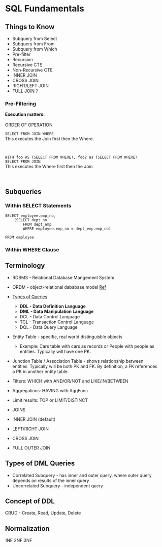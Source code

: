 # SQL Fundamentals

## Things to Know
* Subquery from Select
* Subquery from From
* Subquery from Which
* Pre-filter
* Recursion 
* Recursive CTE
* Non-Recursive CTE
* INNER JOIN
* CROSS JOIN
* RIGHT/LEFT JOIN
* FULL JOIN ?


### Pre-Filtering

**Execution matters:**  
<br>
ORDER OF OPERATION


`SELECT FROM JOIN WHERE`  
This executes the Join first then the Where.  
  
<br>

`WITH foo AS (SELECT FROM WHERE), foo2 as (SELECT FROM WHERE)`    
`SELECT FROM JOIN`  
This executes the Where first then the Join  

<br>

## Subqueries  

### Within SELECT Statements

```
SELECT employee.emp_no, 
    (SELECT dept_no
        FROM dept_emp
        WHERE employee.emp_no = dept_emp.emp_no)

FROM employee
```



### Within WHERE Clause



## Terminology  
* RDBMS - Relational Database Mangement System
* ORDM - object-relational dababase model [Ref](https://www.techopedia.com/definition/8714/object-relational-database-ord)

*  [Types of Queries](https://www.guru99.com/sql-commands-dbms-query.html)  
    *  **DDL - Data Definition Language**
    *  **DML - Data Manipulation Language**
    *  DCL - Data Control Language  
    *  TCL - Transaction Control Language  
    *  DQL - Data Query Language  
* Entity Table - specific, real world distinguisble objects
    * Example:  Cars table with cars as records or People with people as entities.  Typically will have one PK.
* Junction Table / Association Table - shows relationship between entities.  Typically will be both PK and FK.  By definition, a FK references a PK in another entity table.

*  Filters:  WHICH with AND/OR/NOT and LIKE/IN/BETWEEN
*  Aggregations:  HAVING with AggFunc
*  Limit results:  TOP or LIMIT/DISTINCT
*  JOINS  
  *  INNER JOIN (default)
  *  LEFT/RIGHT JOIN
  *  CROSS JOIN
  *  FULL OUTER JOIN

## Types of DML Queries  

*  Correlated Subquery - has inner and outer query, where outer query depends on results of the inner query
*  Uncorrelated Subquery - independent query

## Concept of DDL  

CRUD - Create, Read, Update, Delete

## Normalization
1NF
2NF
3NF
